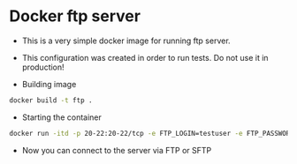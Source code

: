 # Docker ftp server

* This is a very simple docker image for running ftp server.
* This configuration was created in order to run tests. Do not use it in production!

* Building image
```sh
docker build -t ftp .
```

* Starting the container
```sh
docker run -itd -p 20-22:20-22/tcp -e FTP_LOGIN=testuser -e FTP_PASSWORD=testpassword --name=ftp-server ftp
```

* Now you can connect to the server via FTP or SFTP  